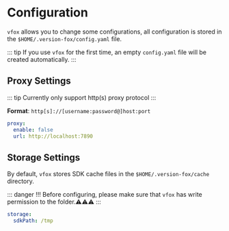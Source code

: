 # Configuration

`vfox` allows you to change some configurations, all configuration is stored in the `$HOME/.version-fox/config.yaml` file.

::: tip
If you use `vfox` for the first time, an empty `config.yaml` file will be created automatically.
:::

## Proxy Settings

::: tip
Currently only support http(s) proxy protocol
:::

**Format**: `http[s]://[username:password@]host:port`
```yaml
proxy:
  enable: false
  url: http://localhost:7890
```

## Storage Settings

By default, `vfox` stores SDK cache files in the `$HOME/.version-fox/cache` directory.

::: danger !!!
Before configuring, please make sure that `vfox` has write permission to the folder.⚠⚠⚠
:::

```yaml
storage:
  sdkPath: /tmp
```